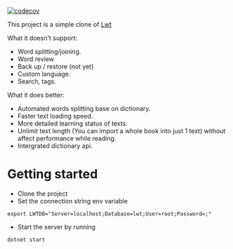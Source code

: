 [![codecov](https://codecov.io/gh/vroyibg/lwt/branch/master/graph/badge.svg)](https://codecov.io/gh/vroyibg/lwt)


This project is a simple clone of [Lwt](https://sourceforge.net/projects/lwt/)

What it doesn't support:
* Word splitting/joining.
* Word review
* Back up / restore (not yet)
* Custom language.
* Search, tags.

What it does better:
* Automated words splitting base on dictionary.
* Faster text loading speed.
* More detailed learning status of texts.
* Unlimit text length (You can import a whole book into just 1 text) without affect performance while reading.
* Intergrated dictionary api.


# Getting started
* Clone the project
* Set the connection string env variable
```shell
export LWTDB="Server=localhost;Database=lwt;User=root;Password=;"
```
* Start the server by running
```shell
dotnet start
```